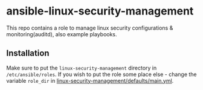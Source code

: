 # ansible-linux-security-management
This repo contains a role to manage linux security configurations &amp; monitoring(auditd), also example playbooks.

## Installation
Make sure to put the `linux-security-management` directory in `/etc/ansible/roles`.
If you wish to put the role some place else - change the variable `role_dir` in [linux-security-management/defaults/main.yml](./linux-security-management/defaults/main.yml).